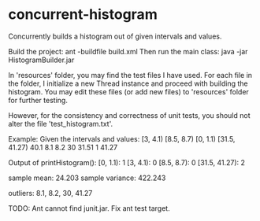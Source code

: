 # concurrent-histogram
Concurrently builds a histogram out of given intervals and values.

Build the project: ant -buildfile build.xml
Then run the main class: java -jar HistogramBuilder.jar

In 'resources' folder, you may find the test files I have used. For each file in the folder, I initialize a new Thread instance and proceed with building the histogram.
You may edit these files (or add new files) to 'resources' folder for further testing.

However, for the consistency and correctness of unit tests, you should not alter the file 'test_histogram.txt'.

Example: Given the intervals and values:
[3, 4.1)
[8.5, 8.7)
[0, 1.1)
[31.5, 41.27)
40.1
8.1
8.2
30
31.51
1
41.27

Output of printHistogram():
[0, 1.1): 1
[3, 4.1): 0
[8.5, 8.7): 0
[31.5, 41.27): 2

sample mean: 24.203
sample variance: 422.243

outliers: 8.1, 8.2, 30, 41.27

TODO: Ant cannot find junit.jar. Fix ant test target.
